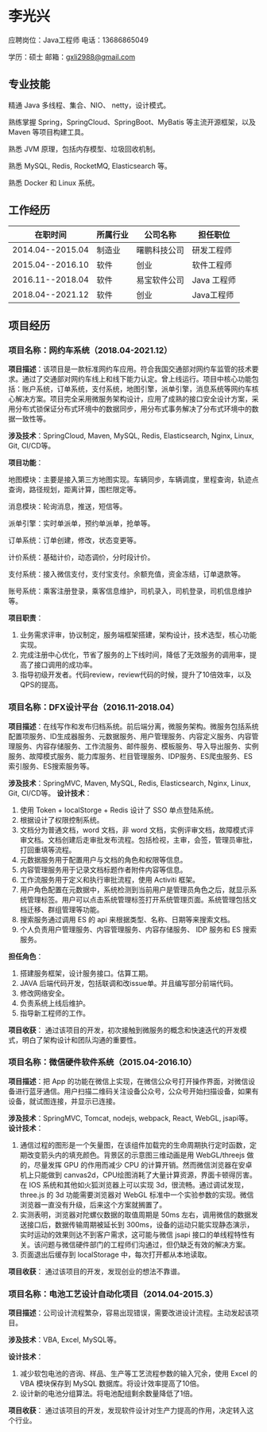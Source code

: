 # 李光兴

应聘岗位：Java工程师			 电话：13686865049

学历：硕士								邮箱：gxli2988@gmail.com

## 专业技能

精通 Java 多线程、集合、NIO、 netty，设计模式。

熟练掌握 Spring，SpringCloud、SpringBoot、MyBatis 等主流开源框架，以及 Maven 等项目构建工具。

熟悉 JVM 原理，包括内存模型、垃圾回收机制。

熟悉 MySQL, Redis, RocketMQ, Elasticsearch 等。

熟悉 Docker 和 Linux 系统。

## 工作经历

| 在职时间         | 所属行业 | 公司名称     | 担任职位    |
| ---------------- | -------- | ------------ | ----------- |
| 2014.04--2015.04 | 制造业   | 曙鹏科技公司 | 研发工程师  |
| 2015.04--2016.10 | 软件     | 创业         | 软件工程师  |
| 2016.11--2018.04 | 软件     | 易宝软件公司 | Java 工程师 |
| 2018.04--2021.12 | 软件     | 创业         | Java工程师  |

## 项目经历

### 项目名称：网约车系统（2018.04-2021.12）

 **项目描述**：该项目是一款标准网约车应用。符合我国交通部对网约车监管的技术要求。通过了交通部对网约车线上和线下能力认定。曾上线运行。项目中核心功能包括：账户系统，订单系统，支付系统，地图引擎，派单引擎，消息系统等网约车核心解决方案。项目完全采用微服务架构设计，应用了成熟的接口安全设计方案，采用分布式锁保证分布式环境中的数据同步，用分布式事务解决了分布式环境中的数据一致性等。

 **涉及技术**：SpringCloud, Maven, MySQL, Redis, Elasticsearch, Nginx, Linux, Git, CI/CD等。

 **项目功能**：

地图模块：主要是接入第三方地图实现。车辆同步，车辆调度，里程查询，轨迹点查询，路径规划，距离计算，围栏限定等。

消息模块：轮询消息，推送，短信等。

派单引擎：实时单派单，预约单派单，抢单等。

订单系统：订单创建，修改，状态变更等。

计价系统：基础计价，动态调价，分时段计价。

支付系统：接入微信支付，支付宝支付。余额充值，资金冻结，订单退款等。

账号系统：乘客注册登录，乘客信息维护，司机录入，司机登录，司机信息维护等。

 **项目职责**：

1. 业务需求评审，协议制定，服务端框架搭建，架构设计，技术选型，核心功能实现。
2. 完成注册中心优化，节省了服务的上下线时间，降低了无效服务的调用率，提高了接口调用的成功率。
3. 指导初级开发者。代码review，review代码的时候，提升了10倍效率，以及QPS的提高。

### 项目名称：DFX设计平台（2016.11-2018.04）

 **项目描述**：在线写作和发布归档系统。前后端分离，微服务架构。微服务包括系统配置项服务、ID生成器服务、元数据服务、用户管理服务、内容定义服务、内容管理服务、内容存储服务、工作流服务、邮件服务、模板服务、导入导出服务、实例服务、故障模式服务、能力库服务、栏目管理服务、IDP服务、ES爬虫服务、ES索引服务、ES搜索服务等。

 **涉及技术**：SpringMVC, Maven, MySQL, Redis, Elasticsearch, Nginx, Linux, Git, CI/CD等。
 **设计技术**：

1. 使用 Token + localStorge + Redis 设计了 SSO 单点登陆系统。
2. 根据设计了权限控制系统。
3. 文档分为普通文档，word 文档，非 word 文档，实例评审文档，故障模式评审文档。文档创建后走审批发布流程。包括检视，主审，会签，管理员审批，打回重填等流程。
4. 元数据服务用于配置用户与文档的角色和权限等信息。
5. 内容管理服务用于记录文档标题作者附件内容等信息。
6. 工作流服务用于定义和执行审批流程，使用 Activiti 框架。
7. 用户角色配置在元数据中，系统检测到当前用户是管理员角色之后，就显示系统管理标签。用户可以点击系统管理标签打开系统管理页面。系统管理包括文档迁移、群组管理等功能。
8. 搜索服务通过调用 ES 的 api 来根据类型、名称、日期等来搜索文档。
9. 个人负责用户管理服务、内容管理服务、内容存储服务、 IDP 服务和 ES 搜索服务。

 **担任角色**：

1. 搭建服务框架，设计服务接口。估算工期。
2.  JAVA 后端代码开发，包括联调和改issue单。并且编写部分前端代码。
3. 修改网络安全。
4. 负责系统上线后维护。
5. 指导新工程师的工作。

 **项目收获**：
通过该项目的开发，初次接触到微服务的概念和快速迭代的开发模式，明白了架构设计和团队沟通的重要性。

### 项目名称：微信硬件软件系统（2015.04-2016.10）

 **项目描述**：把 App 的功能在微信上实现，在微信公众号打开操作界面，对微信设备进行蓝牙通信。用户扫描二维码关注设备公众号，公众号开始扫描设备，如果有设备，就试图连接，并显示已连接。

 **涉及技术**：SpringMVC, Tomcat, nodejs, webpack, React, WebGL, jsapi等。
 **设计技术**：

1. 通信过程的图形是一个矢量图，在该组件加载完的生命周期执行定时函数，定期改变箭头内的填充颜色。背景区的示意图三维动画是用 WebGL/threejs 做的，尽量发挥 GPU 的作用而减少 CPU 的计算开销。然而微信浏览器在安卓机上只能做到 canvas2d，CPU绘图消耗了大量计算资源，界面卡顿得厉害。在 IOS 系统和其他如火狐浏览器上可以实现 3d，很流畅。通过调试发现，three.js 的 3d 功能需要浏览器对 WebGL 标准中一个实验参数的实现。微信浏览器一直没有升级，后来这个方案就搁置了。
2. 实测表明，浏览器对陀螺仪数据的取值周期是 50ms 左右，调用微信的数据发送接口后，数据传输周期被延长到 300ms，设备的运动只能实现静态演示，实时运动的效果则达不到客户需求，这可能与微信 jsapi 接口的单线程特性有关。该问题与微信硬件部门的工程师们沟通过，但仍缺乏有效的解决方案。
3. 页面退出后缓存到 localStorage 中，每次打开都从本地读取。

 **项目收获**：
通过该项目的开发，发现创业的想法不靠谱。

### 项目名称：电池工艺设计自动化项目（2014.04-2015.3）

 **项目描述**：公司设计流程繁杂，容易出现错误，需要改进设计流程。主动发起该项目。

 **涉及技术**：VBA, Excel, MySQL等。

 **设计技术**：

1. 减少软包电池的咨询、样品、生产等工艺流程参数的输入冗余，使用 Excel 的 VBA 模块保存到 MySQL 数据库。将设计效率提高了10倍。
2. 设计新的电池分组算法。将电池配组剩余数量降低了1倍。

 **项目收获**：
通过该项目的开发，发现软件设计对生产力提高的作用，决定转入这个行业。